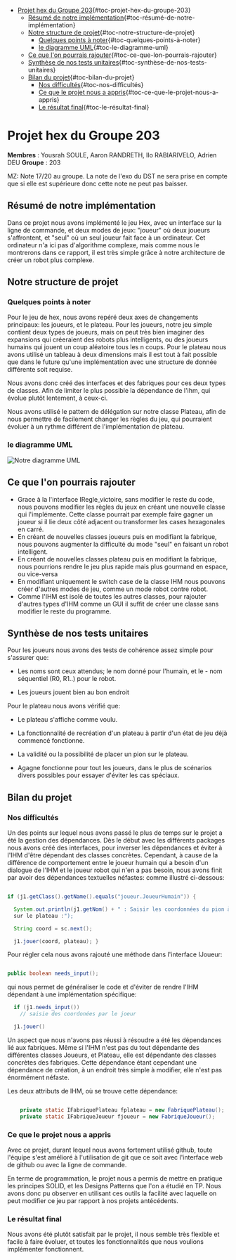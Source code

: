 -   [Projet hex du Groupe
    203](#projet-hex-du-groupe-203){#toc-projet-hex-du-groupe-203}
    -   [Résumé de notre
        implémentation](#résumé-de-notre-implémentation){#toc-résumé-de-notre-implémentation}
    -   [Notre structure de
        projet](#notre-structure-de-projet){#toc-notre-structure-de-projet}
        -   [Quelques points à
            noter](#quelques-points-à-noter){#toc-quelques-points-à-noter}
        -   [le diagramme UML](#le-diagramme-uml){#toc-le-diagramme-uml}
    -   [Ce que l\'on pourrais
        rajouter](#ce-que-lon-pourrais-rajouter){#toc-ce-que-lon-pourrais-rajouter}
    -   [Synthèse de nos tests
        unitaires](#synthèse-de-nos-tests-unitaires){#toc-synthèse-de-nos-tests-unitaires}
    -   [Bilan du projet](#bilan-du-projet){#toc-bilan-du-projet}
        -   [Nos difficultés](#nos-difficultés){#toc-nos-difficultés}
        -   [Ce que le projet nous a
            appris](#ce-que-le-projet-nous-a-appris){#toc-ce-que-le-projet-nous-a-appris}
        -   [Le résultat
            final](#le-résultat-final){#toc-le-résultat-final}

# Projet hex du Groupe 203

**Membres** : Yousrah SOULE, Aaron RANDRETH, Ilo RABIARIVELO, Adrien DEU
**Groupe** : 203

MZ: Note 17/20 au groupe. La note de l'exo du DST ne sera prise en compte que si elle est supérieure donc cette note ne peut pas baisser.

## Résumé de notre implémentation

Dans ce projet nous avons implémenté le jeu Hex, avec un interface sur
la ligne de commande, et deux modes de jeux: \"joueur\" où deux joueurs
s\'affrontent, et \"seul\" où un seul joueur fait face à un ordinateur.
Cet ordinateur n\'a ici pas d\'algorithme complexe, mais comme nous le
montrerons dans ce rapport, il est très simple grâce à notre
architecture de créer un robot plus complexe.

## Notre structure de projet

### Quelques points à noter

Pour le jeu de hex, nous avons repéré deux axes de changements
principaux: les joueurs, et le plateau. Pour les joueurs, notre jeu
simple contient deux types de joueurs, mais on peut très bien imaginer
des expansions qui créeraient des robots plus intelligents, ou des
joueurs humains qui jouent un coup aléatoire tous les n coups. Pour le
plateau nous avons utilisé un tableau à deux dimensions mais il est tout
à fait possible que dans le future qu\'une implémentation avec une
structure de donnée différente soit requise.

Nous avons donc créé des interfaces et des fabriques pour ces deux types
de classes. Afin de limiter le plus possible la dépendance de l\'ihm,
qui évolue plutôt lentement, à ceux-ci.

Nous avons utilisé le pattern de délégation sur notre classe Plateau,
afin de nous permettre de facilement changer les règles du jeu, qui
pourraient évoluer à un rythme différent de l\'implémentation de
plateau.

### le diagramme UML

![Notre diagramme
UML](https://cdn.discordapp.com/attachments/1041750500003029165/1059522049816666223/VLBDQlCm4BplKonyX-yKquOUImdzAKaXDBGF43RErb4YIwvibPGqxrvanHLQGdmmQ6TMCxkQITkHwtojuJ--Drfrg4ndyGORghY5yCVnVWpjJfc67DKzC2TNAOFNLwB-jE_O6T8FLbk7bQDlGRYtRiqkmYjDvGu03DNSDbGogasD_nxx3m-0uIirjItEflDutB8lPWjD7PF7sw8Go8lrxDq0O48MofgS7t0x6jt5ncTQEVNfELvmYN4I1pX2vdqRfPFzmRkuUYZ7uwjRAr6Q-fgK0J7HJr7aBHALtOdSporTPFHpZ2E8-TYduS9csVWQmru1GsROVGIQsAJ0n0upy6mncKbEDhmVd1m0C_eRLvgNNwhih78CV_d9wyk-68maHb8NpvQ0WPD2SPfUwiRtkA2PnpZICvsKRsb3vlcoIYAUsqrOwuJDsjVw5m00.png)

## Ce que l\'on pourrais rajouter

-   Grace à la l\'interface IRegle_victoire, sans modifier le reste du
    code, nous pouvons modifier les règles du jeux en créant une
    nouvelle classe qui l'implémente. Cette classe pourrait par exemple
    faire gagner un joueur si il lie deux côté adjacent ou transformer
    les cases hexagonales en carré.
-   En créant de nouvelles classes joueurs puis en modifiant la
    fabrique, nous pouvons augmenter la difficulté du mode \"seul\" en
    faisant un robot intelligent.
-   En créant de nouvelles classes plateau puis en modifiant la
    fabrique, nous pourrions rendre le jeu plus rapide mais plus
    gourmand en espace, ou vice-versa
-   En modifiant uniquement le switch case de la classe IHM nous pouvons
    créer d\'autres modes de jeu, comme un mode robot contre robot.
-   Comme l\'IHM est isolé de toutes les autres classes, pour rajouter
    d\'autres types d\'IHM comme un GUI il suffit de créer une classe
    sans modifier le reste du programme.

## Synthèse de nos tests unitaires

Pour les joueurs nous avons des tests de cohérence assez simple pour
s\'assurer que:

-   Les noms sont ceux attendus; le nom donné pour l\'humain, et le -
    nom séquentiel (R0, R1..) pour le robot.

-   Les joueurs jouent bien au bon endroit

Pour le plateau nous avons vérifié que:

-   Le plateau s\'affiche comme voulu.

-   La fonctionnalité de recréation d\'un plateau à partir d\'un état de
    jeu déjà commencé fonctionne.

-   La validité ou la possibilité de placer un pion sur le plateau.

-   Agagne fonctionne pour tout les joueurs, dans le plus de scénarios
    divers possibles pour essayer d\'éviter les cas spéciaux.

## Bilan du projet

### Nos difficultés

Un des points sur lequel nous avons passé le plus de temps sur le projet
a été la gestion des dépendances. Dès le début avec les différents
packages nous avons créé des interfaces, pour inverser les dépendances
et éviter à l\'IHM d\'être dépendant des classes concrètes. Cependant, à
cause de la différence de comportement entre le joueur humain qui a
besoin d\'un dialogue de l\'IHM et le joueur robot qui n\'en a pas
besoin, nous avons finit par avoir des dépendances textuelles néfastes:
comme illustré ci-dessous:

``` java

if (j1.getClass().getName().equals("joueur.JoueurHumain")) {

  System.out.println(j1.getNom() + " : Saisir les coordonnées du pion à poser
  sur le plateau :");

  String coord = sc.next();

  j1.jouer(coord, plateau); }
```

Pour régler cela nous avons rajouté une méthode dans l\'interface
IJoueur:

``` java

public boolean needs_input();
```

qui nous permet de généraliser le code et d\'éviter de rendre l\'IHM
dépendant à une implémentation spécifique:

``` Java
  if (j1.needs_input())
    // saisie des coordonées par le joeur

  j1.jouer()
```

Un aspect que nous n\'avons pas réussi à résoudre a été les dépendances
lié aux fabriques. Même si l\'IHM n\'est pas du tout dépendante des
différentes classes Joueurs, et Plateau, elle est dépendante des classes
concrètes des fabriques. Cette dépendance étant cependant une dépendance
de création, à un endroit très simple à modifier, elle n\'est pas
énormément néfaste.

Les deux attributs de IHM, où se trouve cette dépendance:

``` Java

    private static IFabriquePlateau fplateau = new FabriquePlateau();
    private static IFabriqueJoueur fjoueur = new FabriqueJoueur();
```

### Ce que le projet nous a appris

Avec ce projet, durant lequel nous avons fortement utilisé github, toute
l\'équipe s\'est amélioré à l\'utilisation de git que ce soit avec
l\'interface web de github ou avec la ligne de commande.

En terme de programmation, le projet nous a permis de mettre en pratique
les principes SOLID, et les Designs Patterns que l\'on a étudié en TP.
Nous avons donc pu observer en utilisant ces outils la facilité avec
laquelle on peut modifier ce jeu par rapport à nos projets antécédents.

### Le résultat final

Nous avons été plutôt satisfait par le projet, il nous semble très
flexible et facile à faire évoluer, et toutes les fonctionnalités que
nous voulions implémenter fonctionnent.
